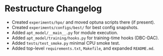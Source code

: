 # Restructure Changelog
- Created `experiments/hpo/` and moved optuna scripts there (if present).
- Created `experiments/configs/best/` for best config snapshots.
- Added `apt_model/__main__.py` for module execution.
- Added `apt_model/training/hooks.py` for training-time hooks (DBC-DAC).
- Added `tests/test_smoke.py` minimal CPU smoke test.
- Added top-level `requirements.txt`, `Makefile`, and expanded `README.md`.
